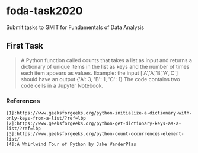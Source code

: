 # foda-task2020
Submit tasks to GMIT for Fundamentals of Data Analysis

## First Task
>A Python function called counts that takes a list as input and returns a dictionary of unique items in the list as keys and the number of times each item appears as values.
Example: the input ['A','A','B','A','C'] should have an output {'A': 3, 'B': 1, 'C': 1}
> The code contains two code cells in a Jupyter Notebook.

### References
	[1]:https://www.geeksforgeeks.org/python-initialize-a-dictionary-with-only-keys-from-a-list/?ref=lbp
	[2]:https://www.geeksforgeeks.org/python-get-dictionary-keys-as-a-list/?ref=lbp
	[3]:https://www.geeksforgeeks.org/python-count-occurrences-element-list/
	[4]:A Whirlwind Tour of Python by Jake VanderPlas

